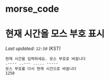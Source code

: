 # morse_code
# 현재 시간을 모스 부호 표시
<!-- MORSE_TIME_START -->
_Last updated: `12:50` (KST)_

```
현재 시간을 입력하세요. 모스 부호로 바꿉니다
.---- ..--- ..... -----
모스 부호를 다시 현재 시간으로 바꿉니다
1250
```
<!-- MORSE_TIME_END -->
